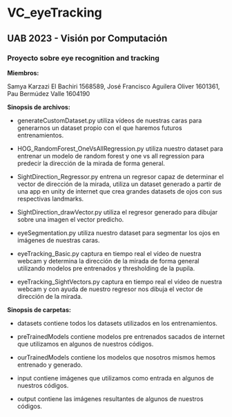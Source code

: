 # VC_eyeTracking

## UAB 2023 - Visión por Computación
### Proyecto sobre eye recognition and tracking


**Miembros:**

Samya Karzazi El Bachiri 1568589,
José Francisco Aguilera Oliver 1601361,
Pau Bermúdez Valle 1604190


**Sinopsis de archivos:**

- generateCustomDataset.py utiliza vídeos de nuestras caras para generarnos un dataset propio con el que haremos futuros entrenamientos.

- HOG_RandomForest_OneVsAllRegression.py utiliza nuestro dataset para entrenar un modelo de random forest y one vs all regression para predecir la dirección de la mirada de forma general.

- SightDirection_Regressor.py entrena un regresor capaz de determinar el vector de dirección de la mirada, utiliza un dataset generado a partir de una app en unity de internet que crea grandes datasets de ojos con sus respectivas landmarks.

- SightDirection_drawVector.py utiliza el regresor generado para dibujar sobre una imagen el vector predicho.

- eyeSegmentation.py utiliza nuestro dataset para segmentar los ojos en imágenes de nuestras caras.

- eyeTracking_Basic.py captura en tiempo real el vídeo de nuestra webcam y determina la dirección de la mirada de forma general utilizando modelos pre entrenados y thresholding de la pupila.

- eyeTracking_SightVectors.py captura en tiempo real el vídeo de nuestra webcam y con ayuda de nuestro regresor nos dibuja el vector de dirección de la mirada.


**Sinopsis de carpetas:**

- datasets contiene todos los datasets utilizados en los entrenamientos.

- preTrainedModels contiene modelos pre entrenados sacados de internet que utilizamos en algunos de nuestros códigos.

- ourTrainedModels contiene los modelos que nosotros mismos hemos entrenado y generado.

- input contiene imágenes que utilizamos como entrada en algunos de nuestros códigos.

- output contiene las imágenes resultantes de algunos de nuestros códigos.

